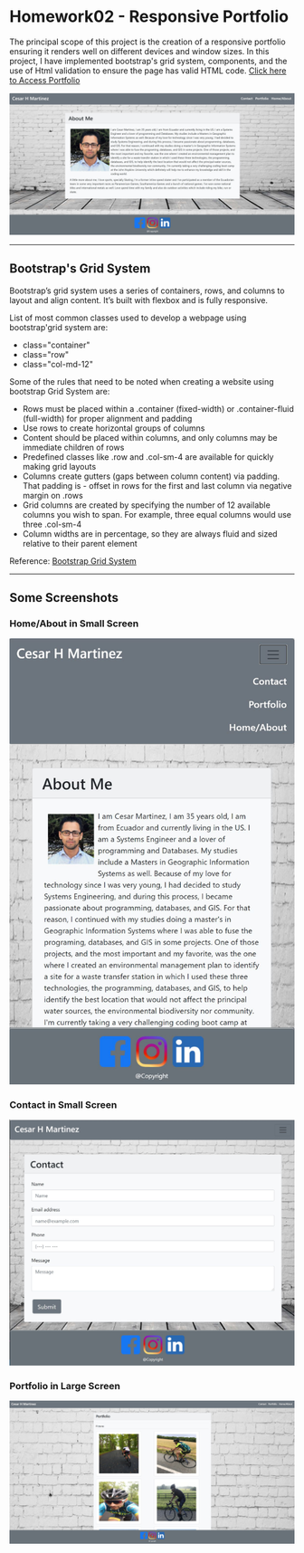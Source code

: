 # Homework02 - Responsive Portfolio

The principal scope of this project is the creation of a responsive portfolio ensuring it renders well on different devices and window sizes. In this project, I have implemented bootstrap's grid system, components, and the use of Html validation to ensure the page has valid HTML code. 
[Click here to Access Portfolio](https://chernanma.github.io/Homework02/)

![picture](images/index.jpg)

---

## Bootstrap's Grid System 

Bootstrap’s grid system uses a series of containers, rows, and columns to layout and align content. It’s built with flexbox and is fully responsive.

List of most common classes used to develop a webpage using bootstrap'grid system are:

- class="container"
- class="row"
- class="col-md-12"

Some of the rules that need to be noted when creating a website using bootstrap Grid System are:

- Rows must be placed within a .container (fixed-width) or .container-fluid (full-width) for proper alignment and padding
- Use rows to create horizontal groups of columns
- Content should be placed within columns, and only columns may be immediate children of rows
- Predefined classes like .row and .col-sm-4 are available for quickly making grid layouts
- Columns create gutters (gaps between column content) via padding. That padding is - offset in rows for the first and last column via negative margin on .rows
- Grid columns are created by specifying the number of 12 available columns you wish to span. For example, three equal columns would use three .col-sm-4
- Column widths are in percentage, so they are always fluid and sized relative to their parent element

Reference: [Bootstrap Grid System](https://www.w3schools.com/bootstrap/bootstrap_grid_system.asp#:~:text=Bootstrap's%20grid%20system%20allows%20up,span%201)

---
## Some Screenshots

### Home/About in Small Screen

![picture](images/indexsmalldevices.jpg)

### Contact in Small Screen
![picture](images/contact.jpg)

### Portfolio in Large Screen
![picture](images/portfolio.jpg)
